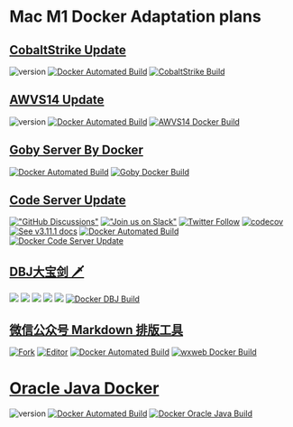 # Mac M1 Docker Adaptation plans

## [CobaltStrike Update](https://blog.zygd.site/CobaltStrike%20Update.html)

![version](https://img.shields.io/badge/Version-4.4-da282a) [![Docker Automated Build](https://img.shields.io/docker/automated/xrsec/cobaltstrike?label=Build&logo=docker&style=flat-square)](https://hub.docker.com/r/xrsec/cobaltstrike) [![CobaltStrike Build](https://github.com/XRSec/Docker-CobaltStrike/actions/workflows/Docker-CobaltStrike.yml/badge.svg)](https://github.com/XRSec/Docker-CobaltStrike/actions/workflows/Docker-CobaltStrike.yml)

## [AWVS14 Update](https://blog.zygd.site/AWVS14%20Update.html)

![version](https://img.shields.io/badge/Version-14.4.210913167-da282a)  [![Docker Automated Build](https://img.shields.io/docker/automated/xrsec/awvs?label=Build&logo=docker&style=flat-square)](https://hub.docker.com/r/xrsec/awvs) [![AWVS14 Docker Build](https://github.com/XRSec/AWVS14-Docker/actions/workflows/AWVS14_Docker_Build.yml/badge.svg)](https://github.com/XRSec/AWVS14-Docker/actions/workflows/AWVS14_Docker_Build.yml)


## [Goby Server By Docker](https://blog.zygd.site/Goby%20Server%20By%20Docker.html)

[![Docker Automated Build](https://img.shields.io/docker/automated/xrsec/goby?label=Build&logo=docker&style=flat-square)](https://hub.docker.com/r/xrsec/goby) [![Goby Docker Build](https://github.com/XRSec/Goby-Docker/actions/workflows/Goby-Docker.yml/badge.svg)](https://github.com/XRSec/Goby-Docker/actions/workflows/Goby-Docker.yml)


## [Code Server Update](https://blog.zygd.site/Code%20Server%20Update.html)
[!["GitHub Discussions"](https://img.shields.io/badge/%20GitHub-%20Discussions-gray.svg?longCache=true&logo=github&colorB=purple)](https://github.com/cdr/code-server/discussions) [!["Join us on Slack"](https://img.shields.io/badge/join-us%20on%20slack-gray.svg?longCache=true&logo=slack&colorB=brightgreen)](https://cdr.co/join-community) [![Twitter Follow](https://img.shields.io/twitter/follow/CoderHQ?label=%40CoderHQ&style=social)](https://twitter.com/coderhq) [![codecov](https://codecov.io/gh/cdr/code-server/branch/main/graph/badge.svg?token=5iM9farjnC)](https://codecov.io/gh/cdr/code-server) [![See v3.11.1 docs](https://img.shields.io/static/v1?label=Docs&message=see%20v3.11.1%20&color=blue)](https://github.com/cdr/code-server/tree/v3.11.1/docs) [![Docker Automated Build](https://img.shields.io/docker/automated/xrsec/vscode?label=Build&logo=docker&style=flat-square)](https://hub.docker.com/r/xrsec/vscode) [![Docker Code Server Update](https://github.com/XRSec/Code-Server-Update/actions/workflows/Docker_Code_Server_Update.yml/badge.svg)](https://github.com/XRSec/Code-Server-Update/actions/workflows/Docker_Code_Server_Update.yml)

## [DBJ大宝剑 🗡](https://blog.zygd.site/DBJ%E5%A4%A7%E5%AE%9D%E5%89%91%20%F0%9F%97%A1Update.html)

![](https://img.shields.io/badge/ReaTeam-%E6%AD%A6%E5%99%A8%E5%BA%93-red) ![](https://img.shields.io/badge/license-GPL--3.0-orange) ![](https://img.shields.io/badge/version-1.0.1-brightgreen) ![](https://img.shields.io/badge/author-wintrysec%20%E6%B8%A9%E9%85%92-blueviolet) ![](https://img.shields.io/badge/WgpSec-%E7%8B%BC%E7%BB%84%E5%AE%89%E5%85%A8%E5%9B%A2%E9%98%9F-blue) [![Docker DBJ Build](https://github.com/XRSec/DBJ/actions/workflows/docker_dbj_build.yml/badge.svg)](https://github.com/XRSec/DBJ/actions/workflows/docker_dbj_build.yml)

## [微信公众号 Markdown 排版工具](https://blog.zygd.site/%E5%BE%AE%E4%BF%A1%E5%85%AC%E4%BC%97%E5%8F%B7%20Markdown%20%E6%8E%92%E7%89%88%E5%B7%A5%E5%85%B7.html)

[![Fork](https://img.shields.io/badge/Fork-barretlee-da282a)](https://github.com/barretlee/online-markdown) [![Editor](https://img.shields.io/badge/Editor-softwarefly-da282a)](https://github.com/softwarefly/online-markdown) [![Docker Automated Build](https://img.shields.io/docker/automated/xrsec/wxweb?label=Build&logo=docker&style=flat-square)](https://hub.docker.com/r/xrsec/wxweb) [![wxweb Docker Build](https://github.com/XRSec/wxweb/actions/workflows/wxweb_docker_build.yml/badge.svg)](https://github.com/XRSec/wxweb/actions/workflows/wxweb_docker_build.yml)

# [Oracle Java Docker](https://blog.zygd.site/Oracle%20Java%20Docker.html)

![version](https://img.shields.io/badge/Version-17-da282a) [![Docker Automated Build](https://img.shields.io/docker/automated/xrsec/java?label=Build&logo=docker&style=flat-square)](https://hub.docker.com/r/xrsec/java) [![Docker Oracle Java Build](https://github.com/XRSec/Oracle_Java_Docker/actions/workflows/Docker_Oracle_Java_Build.yml/badge.svg)](https://github.com/XRSec/Oracle_Java_Docker/actions/workflows/Docker_Oracle_Java_Build.yml)
